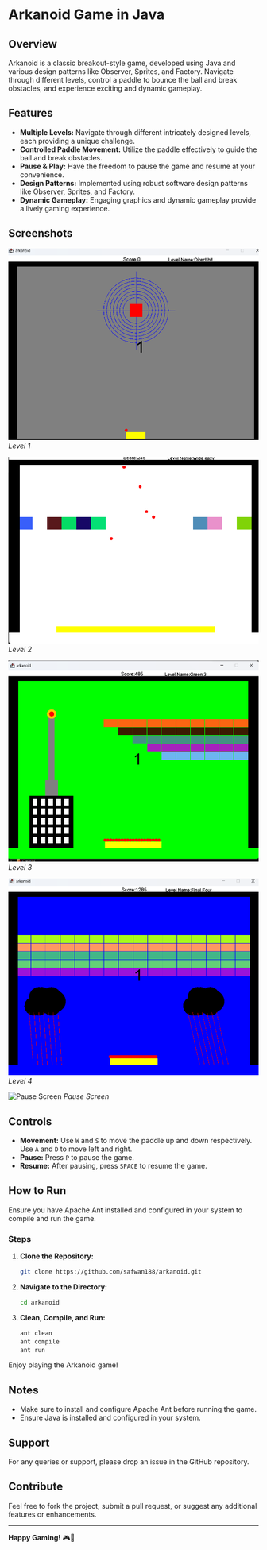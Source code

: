 # Arkanoid Game in Java

## Overview
Arkanoid is a classic breakout-style game, developed using Java and various design patterns like Observer, Sprites, and Factory. Navigate through different levels, control a paddle to bounce the ball and break obstacles, and experience exciting and dynamic gameplay.

## Features
- **Multiple Levels:** Navigate through different intricately designed levels, each providing a unique challenge.
- **Controlled Paddle Movement:** Utilize the paddle effectively to guide the ball and break obstacles.
- **Pause & Play:** Have the freedom to pause the game and resume at your convenience.
- **Design Patterns:** Implemented using robust software design patterns like Observer, Sprites, and Factory.
- **Dynamic Gameplay:** Engaging graphics and dynamic gameplay provide a lively gaming experience.

## Screenshots
![Level 1](1.png)
*Level 1*

![Level 2](2.png)
*Level 2*

![Level 3](3.png)
*Level 3*

![Level 4](4.png)
*Level 4*

![Pause Screen](pause.png)
*Pause Screen*

## Controls
- **Movement:** Use `W` and `S` to move the paddle up and down respectively. Use `A` and `D` to move left and right.
- **Pause:** Press `P` to pause the game.
- **Resume:** After pausing, press `SPACE` to resume the game.

## How to Run
Ensure you have Apache Ant installed and configured in your system to compile and run the game.

### Steps
1. **Clone the Repository:**
    ```sh
    git clone https://github.com/safwan188/arkanoid.git
    ```
2. **Navigate to the Directory:**
    ```sh
    cd arkanoid
    ```
3. **Clean, Compile, and Run:**
    ```sh
    ant clean
    ant compile
    ant run
    ```

Enjoy playing the Arkanoid game!

## Notes
- Make sure to install and configure Apache Ant before running the game.
- Ensure Java is installed and configured in your system.

## Support
For any queries or support, please drop an issue in the GitHub repository.

## Contribute
Feel free to fork the project, submit a pull request, or suggest any additional features or enhancements.

---

**Happy Gaming!** 🎮🚀
